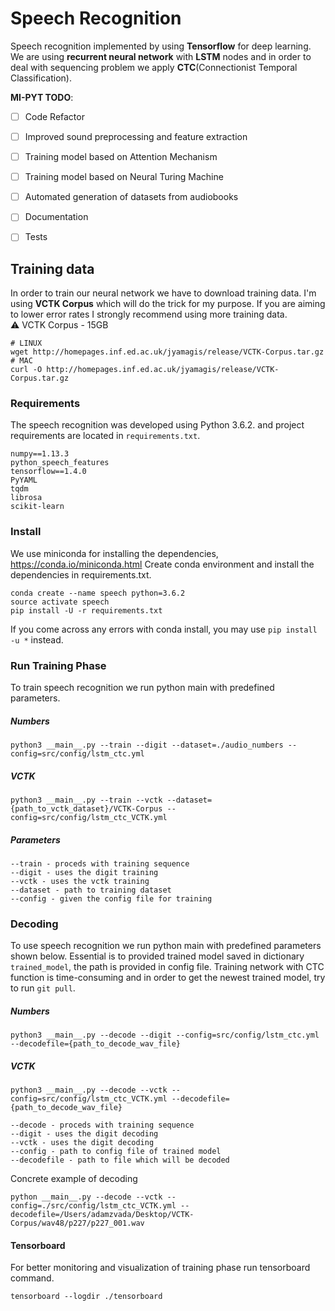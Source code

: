 # Speech Recognition

Speech recognition implemented by using __Tensorflow__ for deep learning.
We are using __recurrent neural network__ with __LSTM__ nodes and in order to deal with sequencing problem we apply __CTC__(Connectionist Temporal Classification).

__MI-PYT TODO__:
- [ ] Code Refactor
- [ ] Improved sound preprocessing and feature extraction
- [ ] Training model based on Attention Mechanism
- [ ] Training model based on Neural Turing Machine
- [ ] Automated generation of datasets from audiobooks
- [ ] Documentation
- [ ] Tests


## Training data
In order to train our neural network we have to download training data.
I'm using __VCTK Corpus__ which will do the trick for my purpose. If you are aiming to lower error rates I strongly recommend using more training data.  
⚠️ VCTK Corpus - 15GB
```
# LINUX
wget http://homepages.inf.ed.ac.uk/jyamagis/release/VCTK-Corpus.tar.gz
# MAC
curl -O http://homepages.inf.ed.ac.uk/jyamagis/release/VCTK-Corpus.tar.gz
```

### Requirements
The speech recognition was developed using Python 3.6.2. and project requirements are located in ```requirements.txt```.
```
numpy==1.13.3
python_speech_features
tensorflow==1.4.0
PyYAML
tqdm
librosa
scikit-learn
```

### Install

We use miniconda for installing the dependencies, https://conda.io/miniconda.html
Create conda environment and install the dependencies in requirements.txt.

```
conda create --name speech python=3.6.2
source activate speech
pip install -U -r requirements.txt
```
If you come across any errors with conda install, you may use ```pip install -u *``` instead.  


### Run Training Phase

To train speech recognition we run python main with predefined parameters.

##### Numbers
```
python3 __main__.py --train --digit --dataset=./audio_numbers --config=src/config/lstm_ctc.yml
```
##### VCTK
```
python3 __main__.py --train --vctk --dataset={path_to_vctk_dataset}/VCTK-Corpus --config=src/config/lstm_ctc_VCTK.yml
```
##### Parameters
```
--train - proceds with training sequence
--digit - uses the digit training
--vctk - uses the vctk training
--dataset - path to training dataset
--config - given the config file for training
```

### Decoding
To use speech recognition we run python main with predefined parameters shown below.
Essential is to provided trained model saved in dictionary ```trained_model```, the path is provided in config file.
Training network with CTC function is time-consuming and in order to get the newest trained model, try to run ```git pull```.   
##### Numbers
```
python3 __main__.py --decode --digit --config=src/config/lstm_ctc.yml --decodefile={path_to_decode_wav_file}
```
##### VCTK
```
python3 __main__.py --decode --vctk --config=src/config/lstm_ctc_VCTK.yml --decodefile={path_to_decode_wav_file}
```
```
--decode - proceds with training sequence
--digit - uses the digit decoding
--vctk - uses the digit decoding
--config - path to config file of trained model
--decodefile - path to file which will be decoded
```
Concrete example of decoding
```
python __main__.py --decode --vctk --config=./src/config/lstm_ctc_VCTK.yml --decodefile=/Users/adamzvada/Desktop/VCTK-Corpus/wav48/p227/p227_001.wav
```

#### Tensorboard
For better monitoring and visualization of training phase run tensorboard command.
```
tensorboard --logdir ./tensorboard    
```
